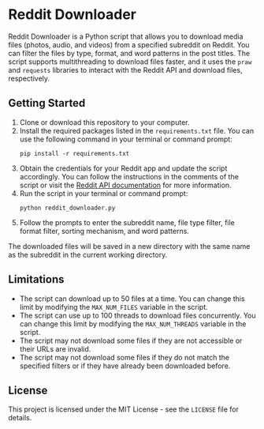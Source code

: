 # Reddit Downloader

Reddit Downloader is a Python script that allows you to download media files (photos, audio, and videos) from a specified subreddit on Reddit. You can filter the files by type, format, and word patterns in the post titles. The script supports multithreading to download files faster, and it uses the `praw` and `requests` libraries to interact with the Reddit API and download files, respectively.

## Getting Started

1. Clone or download this repository to your computer.
2. Install the required packages listed in the `requirements.txt` file. You can use the following command in your terminal or command prompt:
   ```
   pip install -r requirements.txt
   ```
3. Obtain the credentials for your Reddit app and update the script accordingly. You can follow the instructions in the comments of the script or visit the [Reddit API documentation](https://www.reddit.com/dev/api/) for more information.
4. Run the script in your terminal or command prompt:
   ```
   python reddit_downloader.py
   ```
5. Follow the prompts to enter the subreddit name, file type filter, file format filter, sorting mechanism, and word patterns.

The downloaded files will be saved in a new directory with the same name as the subreddit in the current working directory.

## Limitations

- The script can download up to 50 files at a time. You can change this limit by modifying the `MAX_NUM_FILES` variable in the script.
- The script can use up to 100 threads to download files concurrently. You can change this limit by modifying the `MAX_NUM_THREADS` variable in the script.
- The script may not download some files if they are not accessible or their URLs are invalid.
- The script may not download some files if they do not match the specified filters or if they have already been downloaded before.

## License

This project is licensed under the MIT License - see the `LICENSE` file for details.
